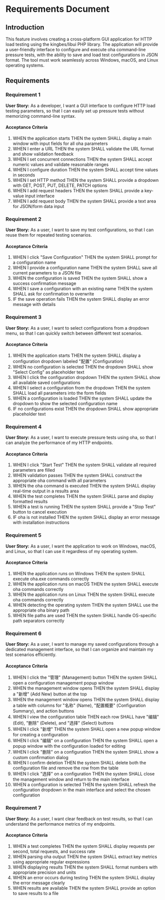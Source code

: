 # Requirements Document

## Introduction

This feature involves creating a cross-platform GUI application for HTTP load testing using the kingbes/libui PHP library. The application will provide a user-friendly interface to configure and execute oha command-line pressure tests, with the ability to save and load test configurations in JSON format. The tool must work seamlessly across Windows, macOS, and Linux operating systems.

## Requirements

### Requirement 1

**User Story:** As a developer, I want a GUI interface to configure HTTP load testing parameters, so that I can easily set up pressure tests without memorizing command-line syntax.

#### Acceptance Criteria

1. WHEN the application starts THEN the system SHALL display a main window with input fields for all oha parameters
2. WHEN I enter a URL THEN the system SHALL validate the URL format and show validation feedback
3. WHEN I set concurrent connections THEN the system SHALL accept numeric values and validate reasonable ranges
4. WHEN I configure duration THEN the system SHALL accept time values in seconds
5. WHEN I set HTTP method THEN the system SHALL provide a dropdown with GET, POST, PUT, DELETE, PATCH options
6. WHEN I add request headers THEN the system SHALL provide a key-value input interface
7. WHEN I add request body THEN the system SHALL provide a text area for JSON/form data input

### Requirement 2

**User Story:** As a user, I want to save my test configurations, so that I can reuse them for repeated testing scenarios.

#### Acceptance Criteria

1. WHEN I click "Save Configuration" THEN the system SHALL prompt for a configuration name
2. WHEN I provide a configuration name THEN the system SHALL save all current parameters to a JSON file
3. WHEN the configuration is saved THEN the system SHALL show a success confirmation message
4. WHEN I save a configuration with an existing name THEN the system SHALL ask for confirmation to overwrite
5. IF the save operation fails THEN the system SHALL display an error message with details

### Requirement 3

**User Story:** As a user, I want to select configurations from a dropdown menu, so that I can quickly switch between different test scenarios.

#### Acceptance Criteria

1. WHEN the application starts THEN the system SHALL display a configuration dropdown labeled "配置" (Configuration)
2. WHEN no configuration is selected THEN the dropdown SHALL show "Select Config" as placeholder text
3. WHEN I click the configuration dropdown THEN the system SHALL show all available saved configurations
4. WHEN I select a configuration from the dropdown THEN the system SHALL load all parameters into the form fields
5. WHEN a configuration is loaded THEN the system SHALL update the dropdown to show the selected configuration name
6. IF no configurations exist THEN the dropdown SHALL show appropriate placeholder text

### Requirement 4

**User Story:** As a user, I want to execute pressure tests using oha, so that I can analyze the performance of my HTTP endpoints.

#### Acceptance Criteria

1. WHEN I click "Start Test" THEN the system SHALL validate all required parameters are filled
2. WHEN validation passes THEN the system SHALL construct the appropriate oha command with all parameters
3. WHEN the oha command is executed THEN the system SHALL display real-time output in a results area
4. WHEN the test completes THEN the system SHALL parse and display formatted results
5. WHEN a test is running THEN the system SHALL provide a "Stop Test" button to cancel execution
6. IF oha is not installed THEN the system SHALL display an error message with installation instructions

### Requirement 5

**User Story:** As a user, I want the application to work on Windows, macOS, and Linux, so that I can use it regardless of my operating system.

#### Acceptance Criteria

1. WHEN the application runs on Windows THEN the system SHALL execute oha.exe commands correctly
2. WHEN the application runs on macOS THEN the system SHALL execute oha commands correctly
3. WHEN the application runs on Linux THEN the system SHALL execute oha commands correctly
4. WHEN detecting the operating system THEN the system SHALL use the appropriate oha binary path
5. WHEN file paths are used THEN the system SHALL handle OS-specific path separators correctly

### Requirement 6

**User Story:** As a user, I want to manage my saved configurations through a dedicated management interface, so that I can organize and maintain my test scenarios efficiently.

#### Acceptance Criteria

1. WHEN I click the "管理" (Management) button THEN the system SHALL open a configuration management popup window
2. WHEN the management window opens THEN the system SHALL display a "新增" (Add New) button at the top
3. WHEN the management window opens THEN the system SHALL display a table with columns for "名称" (Name), "配置概要" (Configuration Summary), and action buttons
4. WHEN I view the configuration table THEN each row SHALL have "编辑" (Edit), "删除" (Delete), and "选择" (Select) buttons
5. WHEN I click "新增" THEN the system SHALL open a new popup window for creating a configuration
6. WHEN I click "编辑" on a configuration THEN the system SHALL open a popup window with the configuration loaded for editing
7. WHEN I click "删除" on a configuration THEN the system SHALL show a custom confirmation dialog
8. WHEN I confirm deletion THEN the system SHALL delete both the configuration file and remove the row from the table
9. WHEN I click "选择" on a configuration THEN the system SHALL close the management window and return to the main interface
10. WHEN a configuration is selected THEN the system SHALL refresh the configuration dropdown in the main interface and select the chosen configuration

### Requirement 7

**User Story:** As a user, I want clear feedback on test results, so that I can understand the performance metrics of my endpoints.

#### Acceptance Criteria

1. WHEN a test completes THEN the system SHALL display requests per second, total requests, and success rate
2. WHEN parsing oha output THEN the system SHALL extract key metrics using appropriate regular expressions
3. WHEN displaying results THEN the system SHALL format numbers with appropriate precision and units
4. WHEN an error occurs during testing THEN the system SHALL display the error message clearly
5. WHEN results are available THEN the system SHALL provide an option to save results to a file